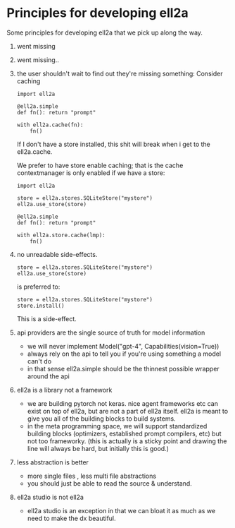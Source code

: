 # Principles for developing ell2a

Some principles for developing ell2a that we pick up along the way.

1. went missing
2. went missing..
1. the user shouldn't wait to find out they're missing something:
    Consider caching
    ```
    import ell2a

    @ell2a.simple
    def fn(): return "prompt"

    with ell2a.cache(fn):
        fn()
    ```
    If I don't have a store installed, this shit will break when i get to the ell2a.cache.

    We prefer to have store enable caching; that is the cache contextmanager is only enabled if we have a store:

    ```
    import ell2a
    
    store = ell2a.stores.SQLiteStore("mystore")
    ell2a.use_store(store)
    
    @ell2a.simple
    def fn(): return "prompt"

    with ell2a.store.cache(lmp):
        fn()
    ```

2. no unreadable side-effects.
   ```
   store = ell2a.stores.SQLiteStore("mystore")
   ell2a.use_store(store)
   ```
   is preferred to:
   ```
   store = ell2a.stores.SQLiteStore("mystore")
   store.install()
    ```
   This is a side-effect.


4. api providers are the single source of truth for model information
    - we will never implement Model("gpt-4", Capabilities(vision=True))
    - always rely on the api to tell you if you're using something a model can't do
    - in that sense ell2a.simple should be the thinnest possible wrapper around the api

5. ell2a is a library not a framework
    - we are building pytorch not keras. nice agent frameworks etc can exist on top of ell2a, but are not a part of ell2a itself. ell2a is meant to give you all of the building blocks to build systems.
    - in the meta programming space, we will support standardized building blocks (optimizers, established prompt compilers, etc) but not too frameworky. 
      (this is actually is a sticky point and drawing the line will always be hard, but initially this is good.)

6. less abstraction is better
   - more single files , less multi file abstractions
   - you should just be able to read the source & understand.

7. ell2a studio is not ell2a
    - ell2a studio is an exception in that we can bloat it as much as we need to make the dx beautiful.